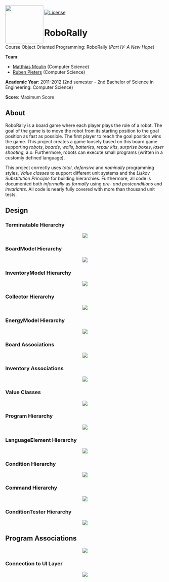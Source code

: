 <img align="left" src="src/res/roborally-icon.png" height="120px"/>

[![License][s1]][li]

[s1]: https://img.shields.io/badge/licence-GPL%203.0-blue.svg
[li]: https://raw.githubusercontent.com/matt77hias/RoboRally/master/LICENSE.txt

# RoboRally
Course Object Oriented Programming: RoboRally (*Part IV: A New Hope*)

**Team**:
* [Matthias Moulin](https://github.com/matt77hias) (Computer Science)
* [Ruben Pieters](https://github.com/rubenpieters) (Computer Science)

**Academic Year**: 2011-2012 (2nd semester - 2nd Bachelor of Science in Engineering: Computer Science)

**Score**: Maximum Score

## About
RoboRally is a board game where each player plays the role of a robot. The goal of the game is to move the robot from its starting position to the goal position as fast as possible. The first player to reach the goal position wins the game. This project creates a game loosely based on this board game supporting *robots*, *boards*, *walls*, *batteries*, *repair kits*, *surprise boxes*, *laser shooting*, a.o. Furthermore, robots can execute small programs (written in a customly defined language).

This project correctly uses *total*, *defensive* and *nominally* programming styles, *Value classes* to support different unit systems and the *Liskov Substitution Principle* for building hierarchies. Furthermore, all code is documented both *informally* as *formally* using *pre- and postconditions* and *invariants*. All code is nearly fully covered with more than thousand unit tests.

## Design
### Terminatable Hierarchy
<p align="center"><img src="res/RoboRally_Terminatable Hierarchy.png"></p>

### BoardModel Hierarchy
<p align="center"><img src="res/RoboRally_BoardModel Hierarchy.png"></p>

### InventoryModel Hierarchy
<p align="center"><img src="res/RoboRally_InventoryModel Hierarchy Advanced.png"></p>

### Collector Hierarchy
<p align="center"><img src="res/RoboRally_Collector Hierarchy.png"></p>

### EnergyModel Hierarchy
<p align="center"><img src="res/RoboRally_EnergyModel Hierarchy Advanced.png"></p>

### Board Associations
<p align="center"><img src="res/RoboRally_Board Associations.png"></p>

### Inventory Associations
<p align="center"><img src="res/RoboRally_Inventory Associations.png"></p>

### Value Classes
<p align="center"><img src="res/RoboRally_Comparables.png"></p>

### Program Hierarchy
<p align="center"><img src="res/RoboRally_Program Hierarchy.png"></p>

### LanguageElement Hierarchy
<p align="center"><img src="res/RoboRally_LanguageElement Hierarchy Advanced.png"></p>

### Condition Hierarchy
<p align="center"><img src="res/RoboRally_Condition Hierarchy Advanced.png"></p>

### Command Hierarchy
<p align="center"><img src="res/RoboRally_Command Hierarchy Advanced.png"></p>

### ConditionTester Hierarchy
<p align="center"><img src="res/RoboRally_ConditionTester Hierarchy Advanced.png"></p>

## Program Associations
<p align="center"><img src="res/RoboRally_Program Associations 2.png"></p>

### Connection to UI Layer
<p align="center"><img src="res/RoboRally_UI Layer.png"></p>
